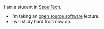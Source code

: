 I am a student in [SeoulTech](https://www.seoultech.ac.kr/).

* I'm taking an [open source software](https://ko.wikipedia.org/wiki/%EC%98%A4%ED%94%88_%EC%86%8C%EC%8A%A4_%EC%86%8C%ED%94%84%ED%8A%B8%EC%9B%A8%EC%96%B4) lecture.
* I will study hard from now on.
